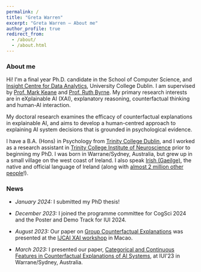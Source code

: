 ```yaml
---
permalink: /
title: "Greta Warren"
excerpt: "Greta Warren – About me"
author_profile: true
redirect_from: 
  - /about/
  - /about.html
---
```


### About me

Hi! I'm a final year Ph.D. candidate in the School of Computer Science, and [Insight Centre for Data Analytics](https://www.insight-centre.org/), University College Dublin. 
I am supervised by [Prof. Mark Keane](https://people.ucd.ie/mark.keane) and [Prof. Ruth Byrne](https://reasoningandimagination.com/).
My primary research interests are in eXplainable AI (XAI), explanatory reasoning, counterfactual thinking and human-AI interaction.

My doctoral research examines the efficacy of counterfactual explanations in explainable AI, and aims to develop a human-centred approach to explaining AI system decisions that is grounded in psychological evidence.

I have a B.A. (Hons) in Psychology from [Trinity College Dublin](https://psychology.tcd.ie/about/), and I worked as a research assistant in [Trinity College Institute of Neuroscience](https://www.tcd.ie/Neuroscience/research/) prior to beginning my PhD. 
I was born in Warrane/Sydney, Australia, but grew up in a small village on the west coast of Ireland. I also speak [Irish (Gaeilge)](https://en.wikipedia.org/wiki/Irish_language), the native and official language of Ireland (along with [almost 2 million other people](https://www.cso.ie/en/releasesandpublications/ep/p-cpsr/censusofpopulation2022-summaryresults/educationandirishlanguage/)!).

### News

* *January 2024:* I submitted my PhD thesis!

* *December 2023:* I joined the programme committee for CogSci 2024 and the Poster and Demo Track for IUI 2024.

* *August 2023:* Our paper on [Group Counterfactual Explanations](https://drive.google.com/file/d/1_N-r6CkkR9JRynhLEiTqctZGQefVxZns/view) was presented at the [IJCAI XAI workshop](https://sites.google.com/view/xai2023/home) in Macao.

* *March 2023:* I presented our paper, [Categorical and Continuous Features in Counterfactual Explanations of AI Systems](https://dl.acm.org/doi/abs/10.1145/3581641.3584090), at IUI'23 in Warrane/Sydney, Australia.



